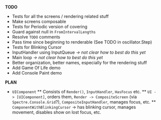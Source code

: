 __TODO__

* Tests for all the screens / rendering related stuff
* Make screens composable
* Tests for Periodic version of covering
* Guard against null in `FromIntervalLengths`
* Resolve `TODO` comments
* Pass time since beginning to renderable (See TODO in oscillator.Step)
* Tests for Blinking Cursor
* InputHandler using InputQueue *-> not clear how to best do this yet*
* Main loop *-> not clear how to best do this yet*
* Better organization, better names, especially for the rendering stuff
* Add Game Of Life demo
* Add Console Paint demo

__PLAN__

* `UIComponent`
** Consists of `Render()`, `InputHandler`, `HasFocus` etc.
** `UI -> [UIComponent]`, orders them, `Render -> CompositeScreen` (via `Spectre.Console.Grid`?), `CompositeInputHandler`, manages focus, etc.
** `ComponentWithBlinkingCursor` -> has blinking cursor, manages movement, disables show on lost focus, etc.